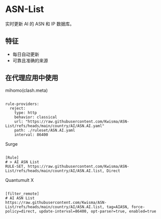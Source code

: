 
# ASN-List

实时更新 AI 的 ASN 和 IP 数据库。

## 特征

- 每日自动更新
- 可靠且准确的来源

## 在代理应用中使用

mihomo(clash.meta)

<pre><code class="language-javascript">
rule-providers:
  reject:
    type: http
    behavior: classical
    url: "https://raw.githubusercontent.com/Kwisma/ASN-List/refs/heads/main/country/AI/ASN.AI.yaml"
    path: ./ruleset/ASN.AI.yaml
    interval: 86400
</code></pre>

Surge

<pre><code class="language-javascript">
[Rule]
# > AI ASN List
RULE-SET, https://raw.githubusercontent.com/Kwisma/ASN-List/refs/heads/main/country/AI/ASN.AI.list, Direct
</code></pre>

Quantumult X

<pre><code class="language-javascript">
[filter_remote]
# AI ASN List
https://raw.githubusercontent.com/Kwisma/ASN-List/refs/heads/main/country/AI/ASN.AI.list, tag=AIASN, force-policy=direct, update-interval=86400, opt-parser=true, enabled=true
</code></pre>
